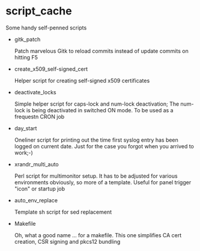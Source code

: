 # script_cache
Some handy self-penned scripts

* gitk_patch

	Patch marvelous Gitk to reload commits instead of update commits on hitting F5

* create_x509_self-signed_cert

	Helper script for creating self-signed x509 certificates

* deactivate_locks

	Simple helper script for caps-lock and num-lock deactivation; The num-lock is being deactivated in switched ON mode. To be used as a frequestn CRON job

* day_start

    Oneliner script for printing out the time first syslog entry has been logged on current date. Just for the case you forgot when you arrived to work;-)

* xrandr_multi_auto

    Perl script for multimonitor setup. It has to be adjusted for various environments obviously, so more of a template. Useful for panel trigger "icon" or startup job

* auto_env_replace

    Template sh script for sed replacement

* Makefile

    Oh, what a good name ... for a makefile. This one simplifies CA cert creation, CSR signing and pkcs12 bundling
